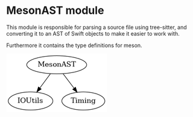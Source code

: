 # MesonAST module
This module is responsible for parsing a source file using tree-sitter, and converting it to an AST of Swift objects to make it easier to work with.

Furthermore it contains the type definitions for meson.

![Dependency graph of the MesonAST](MesonAST.png)

